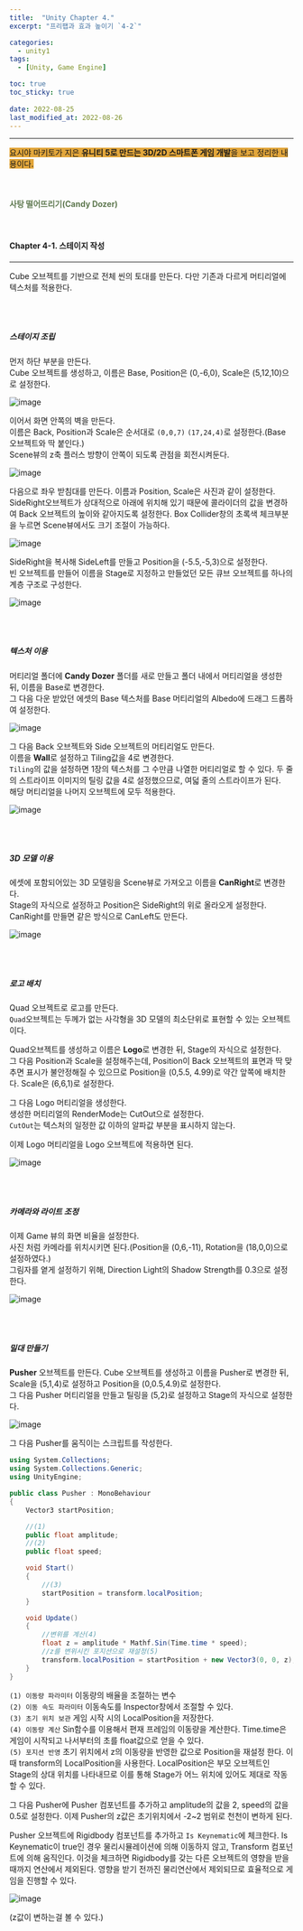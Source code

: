 ```yaml
---
title:  "Unity Chapter 4."
excerpt: "프리팹과 효과 높이기 `4-2`"

categories:
  - unity1
tags:
  - [Unity, Game Engine]

toc: true
toc_sticky: true
 
date: 2022-08-25
last_modified_at: 2022-08-26
---
```

--- 
<span style="background-color:#E2A63B">요시야 마키토가 지은 **유니티 5로 만드는 3D/2D 스마트폰 게임 개발**을 보고 정리한 내용이다.</span>  
<br>
<br>
<br> 
**<span style="color:#5E784F">사탕 떨어뜨리기(Candy Dozer)</span>**  
<br>
<br>

#### Chapter 4-1. 스테이지 작성
---
 
Cube 오브젝트를 기반으로 전체 씬의 토대를 만든다. 다만 기존과 다르게 머티리얼에 텍스처를 적용한다.  

<br>
<br>

##### **스테이지 조립**  

먼저 하단 부분을 만든다.  
Cube 오브젝트를 생성하고, 이름은 Base, Position은 (0,-6,0), Scale은 (5,12,10)으로 설정한다.  

![image](https://user-images.githubusercontent.com/106606698/186627619-6f0442b3-b9fb-43df-9a0a-755e62190829.png)  

이어서 화면 안쪽의 벽을 만든다.  
이름은 Back, Position과 Scale은 순서대로 `(0,0,7)` `(17,24,4)`로 설정한다.(Base 오브젝트와 딱 붙인다.)  
Scene뷰의 z축 플러스 방향이 안쪽이 되도록 관점을 회전시켜둔다.  

![image](https://user-images.githubusercontent.com/106606698/186629031-2505f87a-6bd8-457c-b450-976673958264.png)

다음으로 좌우 받침대를 만든다. 
이름과 Position, Scale은 사진과 같이 설정한다.  
SideRight오브젝트가 상대적으로 아래에 위치해 있기 때문에 콜라이더의 값을 변경하여 Back 오브젝트의 높이와 같아지도록 설정한다. Box Collider창의 초록색 체크부분을 누르면 Scene뷰에서도 크기 조절이 가능하다.  

![image](https://user-images.githubusercontent.com/106606698/186629910-150a8c6d-a00e-45c5-9ff9-e8a2b6a9b2ff.png)  

SideRight을 복사해 SideLeft를 만들고 Position을 (-5.5,-5,3)으로 설정한다.  
빈 오브젝트를 만들어 이름을 Stage로 지정하고 만들었던 모든 큐브 오브젝트를 하나의 계층 구조로 구성한다.  

![image](https://user-images.githubusercontent.com/106606698/186631246-a10be23f-7df2-4623-8f9f-d6f196732823.png)

<br>
<br>

##### **텍스처 이용**

머티리얼 폴더에 **Candy Dozer** 폴더를 새로 만들고 폴더 내에서 머티리얼을 생성한 뒤, 이름을 Base로 변경한다.  
그 다음 다운 받았던 에셋의 Base 텍스처를 Base 머티리얼의 Albedo에 드래그 드롭하여 설정한다.  

![image](https://user-images.githubusercontent.com/106606698/186632495-8e78823d-c4ba-406a-8271-edd274522354.png)

그 다음 Back 오브젝트와 Side 오브젝트의 머티리얼도 만든다.  
이름을 **Wall**로 설정하고 Tiling값을 4로 변경한다.  
`Tiling`의 값을 설정하면 1장의 텍스처를 그 수만큼 나열한 머티리얼로 할 수 있다. 두 줄의 스트라이프 이미지의 틸링 값을 4로 설정했으므로, 여덟 줄의 스트라이프가 된다.  
해당 머티리얼을 나머지 오브젝트에 모두 적용한다.  

![image](https://user-images.githubusercontent.com/106606698/186633514-e57d798d-682c-4dd2-85a5-dfc64213b29a.png)

<br>
<br>

##### **3D 모델 이용**  

에셋에 포함되어있는 3D 모델링을 Scene뷰로 가져오고 이름을 **CanRight**로 변경한다.  
Stage의 자식으로 설정하고 Position은 SideRight의 위로 올라오게 설정한다.  
CanRight를 만들면 같은 방식으로 CanLeft도 만든다.  

![image](https://user-images.githubusercontent.com/106606698/186634886-e1fb91e2-b4cf-482b-b569-00475b158611.png)

<br>
<br>

##### **로고 배치**   

Quad 오브젝트로 로고를 만든다.  
`Quad`오브젝트는 두께가 없는 사각형을 3D 모델의 최소단위로 표현할 수 있는 오브젝트이다.  

Quad오브젝트를 생성하고 이름은 **Logo**로 변경한 뒤, Stage의 자식으로 설정한다.  
그 다음 Position과 Scale을 설정해주는데, Position이 Back 오브젝트의 표면과 딱 맞추면 표시가 불안정해질 수 있으므로 Position을 (0,5.5, 4.99)로 약간 앞쪽에 배치한다. Scale은 (6,6,1)로 설정한다.  

그 다음 Logo 머티리얼을 생성한다.  
생성한 머티리얼의 RenderMode는 CutOut으로 설정한다.  
`CutOut`는 텍스처의 일정한 값 이하의 알파값 부분을 표시하지 않는다.  

이제 Logo 머티리얼을 Logo 오브젝트에 적용하면 된다.  

![image](https://user-images.githubusercontent.com/106606698/186637204-b2ea33a2-dcc5-4798-89cf-73bd8d48d7c0.png)  

<br>
<br>

##### **카메라와 라이트 조정**  

이제 Game 뷰의 화면 비율을 설정한다.  
사진 처럼 카메라를 위치시키면 된다.(Position을 (0,6,-11), Rotation을 (18,0,0)으로 설정하였다.)  
그림자를 옅게 설정하기 위해, Direction Light의 Shadow Strength를 0.3으로 설정한다.  

![image](https://user-images.githubusercontent.com/106606698/186640018-846fa016-3594-487c-91d6-14b41c5c72b9.png)

<br>
<br>

##### **밀대 만들기**  

**Pusher** 오브젝트를 만든다. Cube 오브젝트를 생성하고 이름을 Pusher로 변경한 뒤, Scale을 (5,1,4)로 설정하고 Position을 (0,0.5,4.9)로 설정한다.  
그 다음 Pusher 머티리얼을 만들고 틸링을 (5,2)로 설정하고 Stage의 자식으로 설정한다.  

![image](https://user-images.githubusercontent.com/106606698/186798959-1e4ae4c7-227c-4ae5-931a-849481cf3571.png)

그 다음 Pusher를 움직이는 스크립트를 작성한다. 

```c#
using System.Collections;
using System.Collections.Generic;
using UnityEngine;

public class Pusher : MonoBehaviour
{
    Vector3 startPosition;

    //(1)
    public float amplitude;
    //(2)
    public float speed;

    void Start()
    {
        //(3)
        startPosition = transform.localPosition;
    }

    void Update()
    {
        //변위를 계산(4)
        float z = amplitude * Mathf.Sin(Time.time * speed);
        //z를 변위시킨 포지션으로 재설정(5)
        transform.localPosition = startPosition + new Vector3(0, 0, z);
    }
}
```  
`(1) 이동량 파라미터` 이동량의 배율을 조절하는 변수  
`(2) 이동 속도 파라미터` 이동속도를 Inspector창에서 조절할 수 있다.  
`(3) 초기 위치 보관` 게임 시작 시의 LocalPosition을 저장한다.  
`(4) 이동량 계산` Sin함수를 이용해서 편재 프레임의 이동량을 계산한다. Time.time은 게임이 시작되고 나서부터의 초를 float값으로 얻을 수 있다.  
`(5) 포지션 반영` 초기 위치에서 z의 이동량을 반영한 값으로 Position을 재설정 한다. 이때 transform의 LocalPosition을 사용한다. LocalPosition은 부모 오브젝트인 Stage의 상대 위치를 나타내므로 이를 통해 Stage가 어느 위치에 있어도 제대로 작동할 수 있다.  

그 다음 Pusher에 Pusher 컴포넌트를 추가하고 amplitude의 값을 2, speed의 값을 0.5로 설정한다. 이제 Pusher의 z값은 초기위치에서 -2~2 범위로 천천이 변하게 된다.  

Pusher 오브젝트에 Rigidbody 컴포넌트를 추가하고 `Is Keynematic`에 체크한다. Is Keynematic이 true인 경우 물리시뮬레이션에 의해 이동하지 않고, Transform 컴포넌트에 의해 움직인다. 이것을 체크하면 Rigidbody를 갖는 다른 오브젝트의 영향을 받을 때까지 연산에서 제외된다. 영향을 받기 전까진 물리연산에서 제외되므로 효율적으로 게임을 진행할 수 있다.  

![image](https://user-images.githubusercontent.com/106606698/186804169-9b463ee9-9372-48b7-9a32-8c08e3e14973.png)

(z값이 변하는걸 볼 수 있다.)  